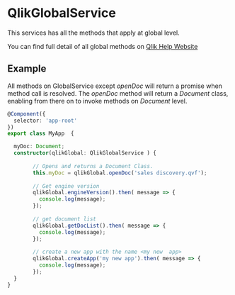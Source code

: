 # QlikGlobalService

This services has all the methods that apply at global level.

You can find full detail of all global methods on [Qlik Help Website](https://help.qlik.com/en-US/sense-developer/April2018/apis/EngineAPI/index.html)

## Example

All methods on GlobalService except _openDoc_ will return a promise when method call is resolved. The _openDoc_ method will return a _Document_ class, enabling from there on to invoke methods on _Document_ level. 

```typescript
@Component({
  selector: 'app-root'
})
export class MyApp  {

  myDoc: Document;
  constructor(qlikGlobal: QlikGlobalService ) {
      
        // Opens and returns a Document Class. 
        this.myDoc = qlikGlobal.openDoc('sales discovery.qvf');
    
        // Get engine version
        qlikGlobal.engineVersion().then( message => {
          console.log(message);
        });
    
        // get document list
        qlikGlobal.getDocList().then( message => {
          console.log(message);
        });
    
        // create a new app with the name <my new  app>
        qlikGlobal.createApp('my new app').then( message => {
          console.log(message);
        });
  }
}
```